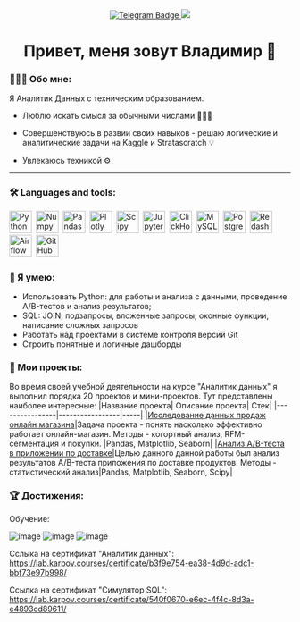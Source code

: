 <div id="badges" align="center">
  <a href=https://t.me/zavgav"">
  <img src="https://img.shields.io/badge/Telegram-blue?logo=telegram&logoColor=white&style=for-the-badge" alt="Telegram Badge"/>
  </a>
  <a href="https://vk.com/zavgav">
  <img src="https://img.shields.io/badge/VK-blue?logo=VK&logoColor=white&style=for-the-badge"/>
  </a>
</div>
<div align='center'>
<h1>Привет, меня зовут Владимир &#128075</h1>
</div>

### 👨🏻‍💻 Обо мне:
  Я Аналитик Данных с техническим образованием.
- Люблю искать смысл за обычными числами 🕵🏻‍♂️ 

- Совершенствуюсь в развии своих навыков - решаю логические и аналитические задачи на Kaggle и Stratascratch 💡

- Увлекаюсь техникой ⚙️ 

---

### 🛠️ Languages and tools:

<div>
  <img src="https://img.shields.io/badge/python-white?logo=python&style=for-the-badge" title="Python" alt="Python" height="40"/>&nbsp;
  <img src="https://img.shields.io/badge/numpy-white?logo=numpy&logoColor=blue&style=for-the-badge" title="Numpy" alt="Numpy" height="40"/>&nbsp;
  <img src="https://img.shields.io/badge/pandas-white?logo=pandas&logoColor=blue&style=for-the-badge" title="Pandas" alt="Pandas" height="40"/>&nbsp;
  <img src="https://img.shields.io/badge/plotly-white?logo=plotly&logoColor=blue&style=for-the-badge" title="Plotly" alt="Plotly" height="40"/>&nbsp;
  <img src="https://img.shields.io/badge/Scipy-white?logo=Scipy&logoColor=black&style=for-the-badge" title="Scipy" alt="Scipy" height="40"/>&nbsp;
  <img src="https://img.shields.io/badge/Jupyter_notebook-white?logo=Jupyter&style=for-the-badge" title="Jupyter" alt="Jupyter" height="40"/>&nbsp;
  <img src="https://img.shields.io/badge/Clickhouse-white?logo=Clickhouse&style=for-the-badge" title="ClickHouse" alt="ClickHouse" height="40"/>&nbsp;
  <img src="https://img.shields.io/badge/mySQL-white?logo=mySQL&s&style=for-the-badge" title="MySQL"  alt="MySQL" height="40"/>&nbsp;
  <img src="https://img.shields.io/badge/PostgreSQL-white?logo=PostgreSQL&s&style=for-the-badge" title="PostgreSQL" alt="PostgreSQL" height="40"/>&nbsp;
  <img src="https://img.shields.io/badge/redash-white?logo=redash&logoColor=black&style=for-the-badge" title="Redash" alt="Redash" height="40"/>&nbsp;
  <img src="https://img.shields.io/badge/Tableau-white?logo=Tableau&s&logoColor=yellow&style=for-the-badge" title="Airflow" alt="Airflow" height="40"/>&nbsp;
  <img src="https://img.shields.io/badge/github-white?logo=github&logoColor=black&style=for-the-badge" title="GitHub" alt="GitHub" height="40"/>&nbsp;
</div>



### 💼 Я умею:
- Использовать Python: для работы и анализа с данными, проведение A/B-тестов и анализ результатов;
- SQL: JOIN, подзапросы, вложенные запросы, оконные функции, написание сложных запросов
- Работать над проектами в системе контроля версий Git
- Строить понятные и логичные дашборды

### 📝 Мои проекты:
Во время своей учебной деятельности на курсе "Аналитик данных" я выполнил порядка 20 проектов и мини-проектов. Тут представлены наиболее интересные:
|Название проекта| Описание проекта| Стек|
|----------------|-----------------|-----|
|[Исследование данных продаж онлайн магазина](https://github.com/zavgav/e-commerce.git)|Задача проекта - понять насколько эффективно работает онлайн-магазин. Методы - когортный анализ, RFM-сегментация и покупки. |Pandas, Matplotlib, Seaborn|
|[Анализ A/B-теста в приложении по доставке](https://github.com/zavgav/delivery)|Целью данного данной работы был анализ результатов A/B-теста приложения по доставке продуктов. Методы - статистический анализ|Pandas, Matplotlib, Seaborn, Scipy|

### 🏆 Достижения:
Обучение:

![image](https://sun9-75.userapi.com/impg/hYpRPsRkuljI7Vi7mAmqeeK1IsRWAdUPEQsdmA/UxUYQPQdOXQ.jpg?size=841x593&quality=96&sign=eeb4d23d42c57959cdaafdd1d136a5b6&type=album)
![image](https://sun9-77.userapi.com/impg/YDHbHT7gJ7vcB4Sva_vqRMANpK3MZs5hxp1oDg/enTlWis54wE.jpg?size=837x589&quality=96&sign=f7a22d61f53dc281123e09bc0a6d640b&type=album)
![image](https://sun9-18.userapi.com/impg/SUqJu_89UPncVaFsyfwfD7_GpywuUHrdgnDIUg/DABHGJ9QL7Q.jpg?size=839x587&quality=96&sign=1b90b32fa77c6811727fc3a1f74a901e&type=album)

Сслыка на сертификат "Аналитик данных": https://lab.karpov.courses/certificate/b3f9e754-ea38-4d9d-adc1-bbf73e97b998/

Ссылка на сертификат "Симулятор SQL": https://lab.karpov.courses/certificate/540f0670-e6ec-4f4c-8d3a-e4893cd89611/
